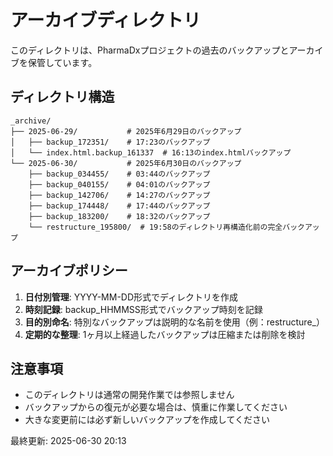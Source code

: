 # アーカイブディレクトリ

このディレクトリは、PharmaDxプロジェクトの過去のバックアップとアーカイブを保管しています。

## ディレクトリ構造

```
_archive/
├── 2025-06-29/           # 2025年6月29日のバックアップ
│   ├── backup_172351/    # 17:23のバックアップ
│   └── index.html.backup_161337  # 16:13のindex.htmlバックアップ
└── 2025-06-30/           # 2025年6月30日のバックアップ
    ├── backup_034455/    # 03:44のバックアップ
    ├── backup_040155/    # 04:01のバックアップ
    ├── backup_142706/    # 14:27のバックアップ
    ├── backup_174448/    # 17:44のバックアップ
    ├── backup_183200/    # 18:32のバックアップ
    └── restructure_195800/  # 19:58のディレクトリ再構造化前の完全バックアップ
```

## アーカイブポリシー

1. **日付別管理**: YYYY-MM-DD形式でディレクトリを作成
2. **時刻記録**: backup_HHMMSS形式でバックアップ時刻を記録
3. **目的別命名**: 特別なバックアップは説明的な名前を使用（例：restructure_）
4. **定期的な整理**: 1ヶ月以上経過したバックアップは圧縮または削除を検討

## 注意事項

- このディレクトリは通常の開発作業では参照しません
- バックアップからの復元が必要な場合は、慎重に作業してください
- 大きな変更前には必ず新しいバックアップを作成してください

最終更新: 2025-06-30 20:13